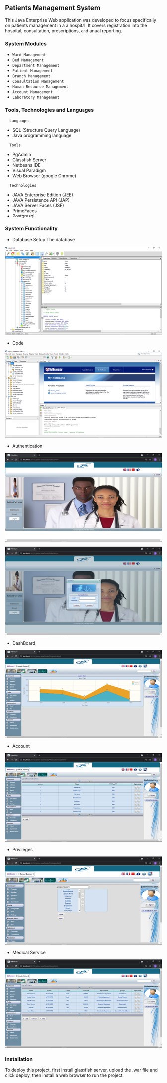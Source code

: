 ## Patients Management System

This Java Enterprise Web application was developed to focus specifically on patients management in a a hospital. It 
covers registration into the hospital, consultation, prescriptions, and anual reporting.


### System Modules

- `Ward Management`
- `Bed Management`
- `Department Management`
- `Patient Management`
- `Branch Management`
- `Consultation Management`
- `Human Resource Management`
- `Account Management`
- `Laboratory Management`


### Tools, Technologies and Languages

```http
  Languages
```
- SQL (Structure Query Language)
- Java programming language


```http
  Tools
```

- PgAdmin
- Glassfish Server
- Netbeans IDE
- Visual Paradigm
- Web Browser (google Chrome)


```http
  Technologies
```
- JAVA Enterprise Edition (JEE)
- JAVA Persistence API (JAP)
- JAVA Server Faces (JSF)
- PrimeFaces
- Postgresql


### System Functionality

- Database Setup
The database 

![](-pics/db.png)


- Code

![](-pics/netbeans.png)


- Authentication

![](-pics/cover.png)

![](-pics/login.png)

- DashBoard

![](-pics/chart.png)

- Account

![](-pics/medserv.png)

- Privileges

![](-pics/priv.png)

- Medical Service

![](-pics/acc.png)

### Installation

To deploy this project, first install glassfish server, upload the .war file and click deploy, then install 
a web browser to run the project.


